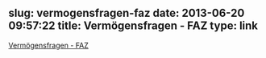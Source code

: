 slug: vermogensfragen-faz
date: 2013-06-20 09:57:22
title: Vermögensfragen - FAZ
type: link
---

[Vermögensfragen - FAZ](http://www.faz.net/aktuell/finanzen/meine-finanzen/vermoegensfragen/)
